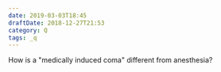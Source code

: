 ```yaml
---
date: 2019-03-03T18:45
draftDate: 2018-12-27T21:53
category: Q
tags: _q
---
```


How is a "medically induced coma" different from anesthesia?

